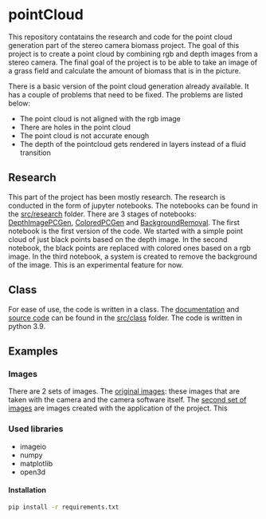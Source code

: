 # pointCloud
This repository contatains the research and code for the point cloud generation part of the stereo camera biomass project. The goal of this project is to create a point cloud by combining rgb and depth images from a stereo camera. The final goal of the project is to be able to take an image of a grass field and calculate the amount of biomass that is in the picture.

There is a basic version of the point cloud generation already available. It has a couple of problems that need to be fixed. The problems are listed below:
- The point cloud is not aligned with the rgb image
- There are holes in the point cloud
- The point cloud is not accurate enough
- The depth of the pointcloud gets rendered in layers instead of a fluid transition

## Research
This part of the project has been mostly research. The research is conducted in the form of jupyter notebooks. The notebooks can be found in the [src/research](src/research) folder. There are 3 stages of notebooks: [DepthImagePCGen](DepthImagePCGen.ipynb), [ColoredPCGen](ColoredPCGen.ipynb) and [BackgroundRemoval](BackgroundRemoval.ipynb). The first notebook is the first version of the code. We started with a simple point cloud of just black points based on  the depth image. In the second notebook, the black points are replaced with colored ones based on a rgb image. In the third notebook, a system is created to remove the background of the image. This is an experimental feature for now.

## Class
For ease of use, the code is written in a class. The [documentation](src/Class/PointCloudGen.md) and [source code](src/Class/ColoredPCGen.py) can be found in the [src/class](src/class) folder. The code is written in python 3.9.

## Examples
### Images
There are 2 sets of images. The [original images](images/originalImages): these images that are taken with the camera and the camera software itself. The [second set of images](images/databomb2/) are images created with the application of the project. This 

### Used libraries
- imageio
- numpy
- matplotlib
- open3d
  
#### Installation
```bash
pip install -r requirements.txt
```